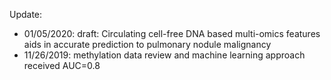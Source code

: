 Update: 

* 01/05/2020: draft: Circulating cell-free DNA based multi-omics features aids in accurate prediction to pulmonary nodule malignancy
* 11/26/2019: methylation data review and machine learning approach received AUC=0.8

